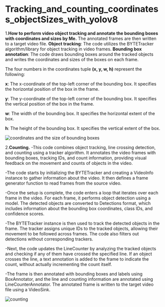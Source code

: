 # Tracking_and_counting_coordinatess_objectSizes_with_yolov8



  1.**How to perform video object tracking and annotate the bounding boxes with coordinates and sizes by Me.** The annotated frames are then written to a target video file.
**Object tracking**:  The code utilizes the BYTETracker algorithm/library for object tracking in video frames. **Bounding box annotation**: The code draws bounding boxes around the tracked objects and writes the coordinates and sizes of the boxes on each frame.

The four numbers in the coordinates tuple **(x, y, w, h)** represent the following:

**x**: The x-coordinate of the top-left corner of the bounding box. It specifies the horizontal position of the box in the frame.

**y**: The y-coordinate of the top-left corner of the bounding box. It specifies the vertical position of the box in the frame.

**w**: The width of the bounding box. It specifies the horizontal extent of the box.

**h**: The height of the bounding box. It specifies the vertical extent of the box.


![coordinates and the size of bounding boxes](https://github.com/12194916/Tracking_and_counting_coordinatess_objectSizes_with_yolov8/blob/main/coordinates.gif)


2.**Counting.**
-This code combines object tracking, line crossing detection, and counting using a tracker algorithm. It annotates the video frames with bounding boxes, tracking IDs, and count information, providing visual feedback on the movement and counts of objects in the video.

-The code starts by initializing the BYTETracker and creating a VideoInfo instance to gather information about the video. It then defines a frame generator function to read frames from the source video.

-Once the setup is complete, the code enters a loop that iterates over each frame in the video. For each frame, it performs object detection using a model. The detected objects are converted to Detections format, which includes information about the bounding box coordinates, class IDs, and confidence scores.

-The BYTETracker instance is then used to track the detected objects in the frame. The tracker assigns unique IDs to the tracked objects, allowing their movement to be followed across frames. The code also filters out detections without corresponding trackers.

-Next, the code updates the LineCounter by analyzing the tracked objects and checking if any of them have crossed the specified line. If an object crosses the line, a text annotation is added to the frame to indicate the count, without actually incrementing the count itself.

-The frame is then annotated with bounding boxes and labels using BoxAnnotator, and the line and counting information are annotated using LineCounterAnnotator. The annotated frame is written to the target video file using a VideoSink.



![counting](https://github.com/12194916/Tracking_and_counting_coordinatess_objectSizes_with_yolov8/blob/main/counting.gif)



